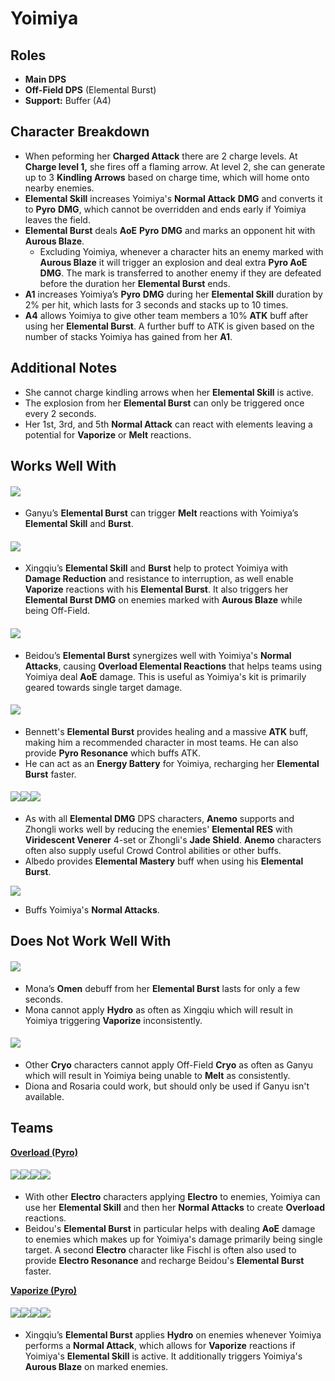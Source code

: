 # Yoimiya

## Roles

* **Main DPS**
* **Off-Field DPS** (Elemental Burst)
* **Support:** Buffer (A4)

## Character Breakdown

* When peforming her **Charged Attack** there are 2 charge levels. At **Charge level 1,** she fires off a flaming arrow. At level 2, she can generate up to 3 **Kindling Arrows** based on charge time, which will home onto nearby enemies.
* **Elemental Skill** increases Yoimiya's **Normal Attack** **DMG** and converts it to **Pyro** **DMG**, which cannot be overridden and ends early if Yoimiya leaves the field.
* **Elemental Burst** deals **AoE** **Pyro** **DMG** and marks an opponent hit with **Aurous Blaze**.
  * Excluding Yoimiya, whenever a character hits an enemy marked with **Aurous Blaze** it will trigger an explosion and deal extra **Pyro AoE** **DMG**. The mark is transferred to another enemy if they are defeated before the duration her **Elemental Burst** ends.
* **A1** increases Yoimiya’s **Pyro** **DMG** during her **Elemental Skill** duration by 2% per hit, which lasts for 3 seconds and stacks up to 10 times.
* **A4** allows Yoimiya to give other team members a 10% **ATK** buff after using her **Elemental Burst**. A further buff to ATK is given based on the number of stacks Yoimiya has gained from her **A1**.

## Additional Notes

* She cannot charge kindling arrows when her **Elemental Skill** is active.
* The explosion from her **Elemental Burst** can only be triggered once every 2 seconds.
* Her 1st, 3rd, and 5th **Normal Attack** can react with elements leaving a potential for **Vaporize** or **Melt** reactions.

## Works Well With

#### ![](../../.gitbook/assets/ui\_avataricon\_ganyu.png)

* Ganyu’s **Elemental Burst** can trigger **Melt** reactions with Yoimiya’s **Elemental Skill** and **Burst**.

#### ![](../../.gitbook/assets/ui\_avataricon\_xingqiu.png)

* Xingqiu’s **Elemental Skill** and **Burst** help to protect Yoimiya with **Damage Reduction** and resistance to interruption, as well enable **Vaporize** reactions with his **Elemental Burst**. It also triggers her **Elemental Burst DMG** on enemies marked with **Aurous Blaze** while being Off-Field.

#### ![](../../.gitbook/assets/ui\_avataricon\_beidou.png)

* Beidou’s **Elemental Burst** synergizes well with Yoimiya's **Normal Attacks**, causing **Overload Elemental Reactions** that helps teams using Yoimiya deal **AoE** damage. This is useful as Yoimiya's kit is primarily geared towards single target damage.

#### ![](../../.gitbook/assets/ui\_avataricon\_bennett.png)

* Bennett's **Elemental Burst** provides healing and a massive **ATK** buff, making him a recommended character in most teams. He can also provide **Pyro Resonance** which buffs ATK.
* He can act as an **Energy Battery** for Yoimiya, recharging her **Elemental Burst** faster.

#### ![](../../.gitbook/assets/element\_anemo.webp)![](../../.gitbook/assets/ui\_avataricon\_zhongli.png)![](../../.gitbook/assets/ui\_avataricon\_albedo.png)

* As with all **Elemental DMG** DPS characters, **Anemo** supports and Zhongli works well by reducing the enemies' **Elemental RES** with **Viridescent Venerer** 4-set or Zhongli's **Jade Shield**. **Anemo** characters often also supply useful Crowd Control abilities or other buffs.
* Albedo provides **Elemental Mastery** buff when using his **Elemental Burst**.

![](../../.gitbook/assets/UI\_AvatarIcon\_Yunjin.png)

* Buffs Yoimiya's **Normal Attacks**.

## Does Not Work Well With

#### ![](../../.gitbook/assets/ui\_avataricon\_mona.png)

* Mona’s **Omen** debuff from her **Elemental Burst** lasts for only a few seconds.
* Mona cannot apply **Hydro** as often as Xingqiu which will result in Yoimiya triggering **Vaporize** inconsistently.

#### ![](../../.gitbook/assets/element\_cryo.webp)

* Other **Cryo** characters cannot apply Off-Field **Cryo** as often as Ganyu which will result in Yoimiya being unable to **Melt** as consistently.
* Diona and Rosaria could work, but should only be used if Ganyu isn't available.

## Teams

[**Overload (Pyro)**](../../teams/overload.md)

#### ![](../../.gitbook/assets/ui\_avataricon\_yoimiya.png)![](../../.gitbook/assets/ui\_avataricon\_beidou.png)![](../../.gitbook/assets/ui\_avataricon\_fischl.png)![](../../.gitbook/assets/ui\_avataricon\_bennett.png)

* With other **Electro** characters applying **Electro** to enemies, Yoimiya can use her **Elemental Skill** and then her **Normal Attacks** to create **Overload** reactions.
* Beidou's **Elemental Burst** in particular helps with dealing **AoE** damage to enemies which makes up for Yoimiya's damage primarily being single target. A second **Electro** character like Fischl is often also used to provide **Electro Resonance** and recharge Beidou's **Elemental Burst** faster.

[**Vaporize (Pyro)**](../../teams/reverse-vaporize.md)

#### ![](../../.gitbook/assets/ui\_avataricon\_yoimiya.png)![](../../.gitbook/assets/ui\_avataricon\_xingqiu.png)![](../../.gitbook/assets/ui\_avataricon\_albedo.png)![](../../.gitbook/assets/ui\_avataricon\_zhongli.png)

* Xingqiu’s **Elemental Burst** applies **Hydro** on enemies whenever Yoimiya performs a **Normal Attack**, which allows for **Vaporize** reactions if Yoimiya's **Elemental Skill** is active. It additionally triggers Yoimiya's **Aurous Blaze** on marked enemies.
